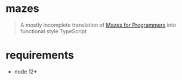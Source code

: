 # mazes

> A mostly incomplete translation of [Mazes for Programmers](https://pragprog.com/titles/jbmaze/) into functional style TypeScript

# requirements

- node 12+
